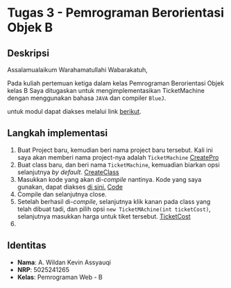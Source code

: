 # Tugas 3 - Pemrograman Berorientasi Objek B

## Deskripsi
Assalamualaikum Warahamatullahi Wabarakatuh, 

Pada kuliah pertemuan ketiga dalam kelas Pemrograman Berorientasi Objek kelas B 
Saya ditugaskan untuk mengimplementasikan TicketMachine dengan menggunakan bahasa `JAVA` dan compiler `BlueJ`.

untuk modul dapat diakses melalui link [berikut](https://drive.google.com/file/d/1QCe18ywplwear2IlUoBrYnkO_gxKenr7/view).

## Langkah implementasi

1. Buat Project baru, kemudian beri nama project baru tersebut. Kali ini saya akan memberi nama project-nya  adalah `TicketMachine`
   [CreatePro](./assets/CreateProject.png)
2. Buat class baru, dan beri nama `TicketMachine`, kemuadian biarkan opsi selanjutnya _by default_.
   [CreateClass](./assets/CreateClass.png)
3. Masukkan kode yang akan di-_compile_ nantinya. Kode yang saya gunakan, dapat diakses [di sini.](./TicketMachine.java)
   [Code](./assets/CodePro.png)
4. Compile dan selanjutnya close.
5. Setelah berhasil di-_compile_, selanjutnya klik kanan pada class yang telah dibuat tadi, dan pilih opsi `new TicketMAchine(int ticketCost)`, selanjutnya masukkan harga untuk tiket tersebut.
   [TicketCost](./assets/TicketCost.png)
6. 

## Identitas
- **Nama**: A. Wildan Kevin Assyauqi  
- **NRP**: 5025241265  
- **Kelas**: Pemrograman Web - B
